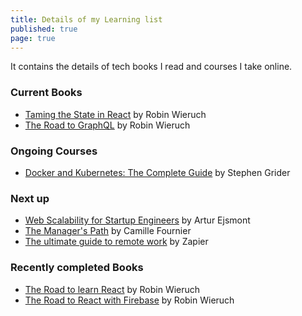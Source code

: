 ```yaml
---
title: Details of my Learning list
published: true
page: true
---
```


It contains the details of tech books I read and courses I take online.

### Current Books

- [Taming the State in React](https://roadtoreact.com/course-details?courseId=TAMING_THE_STATE) by Robin Wieruch
- [The Road to GraphQL](https://roadtoreact.com/course-details?courseId=THE_ROAD_TO_GRAPHQL) by Robin Wieruch

### Ongoing Courses

- [Docker and Kubernetes: The Complete Guide](https://www.udemy.com/docker-and-kubernetes-the-complete-guide/) by Stephen Grider

### Next up

- [Web Scalability for Startup Engineers](https://www.amazon.com/Scalability-Startup-Engineers-Artur-Ejsmont-ebook/dp/B00ZPS4KI0) by Artur Ejsmont
- [The Manager's Path](https://www.amazon.com/Managers-Path-Leaders-Navigating-Growth-ebook/dp/B06XP3GJ7F/) by Camille Fournier
- [The ultimate guide to remote work](https://zapier.com/learn/remote-work/) by Zapier

### Recently completed Books

- [The Road to learn React](https://roadtoreact.com/course-details?courseId=THE_ROAD_TO_LEARN_REACT) by Robin Wieruch
- [The Road to React with Firebase](https://roadtoreact.com/course-details?courseId=THE_ROAD_TO_REACT_WITH_FIREBASE) by Robin Wieruch
